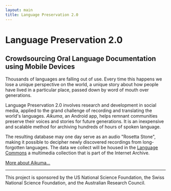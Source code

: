 ```yaml
---
layout: main
title: Language Preservation 2.0
---
```


# Language Preservation 2.0

## Crowdsourcing Oral Language Documentation using Mobile Devices

Thousands of languages are falling out of use.
Every time this happens we lose a unique perspective on the world,
a unique story about how people have lived in a particular place,
passed down by word of mouth over generations.

Language Preservation 2.0 involves research and development in social media,
applied to the grand challenge of recording and translating the world's languages.
*Aikuma*, an Android app, helps remnant communities preserve their voices and stories for future generations.
It is an inexpensive and scalable method for archiving hundreds of hours of spoken language.

The resulting database may one day serve as an audio "Rosetta Stone",
making it possible to decipher newly discovered recordings from long-forgotten languages.
The data we collect will be housed in the [Language Commons](http://archive.org/details/LanguageCommons) a multimedia collection that is part of the Internet Archive.

[More about Aikuma...](/aikuma/)

---

This project is sponsored by the US National Science Foundation, the
Swiss National Science Foundation, and the Australian Research Council.
